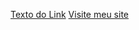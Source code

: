 [Texto do Link](https://lyrioty.github.io/Bjorn-Svein/)
[Visite meu site](https://lyrioty.github.io/Bjorn-Svein/)